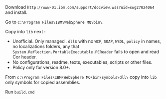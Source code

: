 
Download `http://www-01.ibm.com/support/docview.wss?uid=swg27024064` and install.

Go to `c:\Program Files\IBM\WebSphere MQ\bin\`. 

Copy into `lib` next : 

- Unofficial. Only managed `.dll`s with no `WCF`, `SOAP`, `WSDL`, `policy` in names, no localizations folders, any that `System.Reflection.PortableExecutable.PEReader` fails to open and read Cor header.
- No configurations, readme, texts, executables, scripts or other files. 
- Policy only for version 8.0+.

From `c:\Program Files\IBM\WebSphere MQ\bin\symbols\dll\` copy into `lib` only symbols for copied assemblies.

Run `build.cmd`
